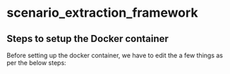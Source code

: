 # scenario_extraction_framework

## Steps to setup the Docker container
Before setting up the docker container, we have to edit the a few things as per the below steps:

